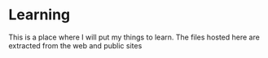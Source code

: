 # Learning
This is a place where I will put my things to learn.  The files hosted here are extracted from the web and public sites
